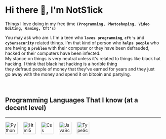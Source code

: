 # Hi there 👋, I'm NotS1ick

Things I love doing in my free time **`(Programming, Photoshoping, Video Editing, Gaming, Cft's)`**

You may ask who am I. I'm a teen who **`loves programming`**, **`cft's`** and **`cybersecurity`** related things. I'm that kind of person who **`helps
people`** who are having a **`problem`** with their computer or they have been defrauded, hacked or their computers have been infected.<br>
My stance on things is very neutral unless it's related to things like black hat hacking. I think that black hat hacking is a horible thing<br> they defraud people of money that they've earned for years and they just go away with the money and spend it on bitcoin and partying.
<br>
<br>
<br>
## Programming Languages That I know (at a decent level)
<hr>
<img align="left" width="40px" style="padding-right: 15px" alt="Python" src="https://cdn.jsdelivr.net/gh/devicons/devicon@latest/icons/python/python-original.svg" />
<img align="left" width="40px" style="padding-right: 15px" alt="Html5" src="https://cdn.jsdelivr.net/gh/devicons/devicon@latest/icons/html5/html5-original.svg" />
<img align="left" width="40px" style="padding-right: 15px" alt="Css" src="https://cdn.jsdelivr.net/gh/devicons/devicon@latest/icons/css3/css3-original.svg" />
<img align="left" width="40px" style="padding-right: 15px" alt="JavaScript" src="https://cdn.jsdelivr.net/gh/devicons/devicon@latest/icons/javascript/javascript-original.svg" />
<img align="left" width="40px" style="padding-right: 15px" alt="TypeScript" src="https://cdn.jsdelivr.net/gh/devicons/devicon@latest/icons/typescript/typescript-original.svg" />
